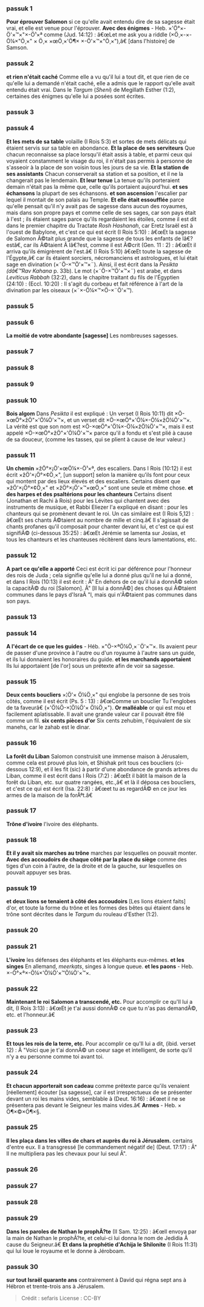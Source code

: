 
### passuk 1
<b>Pour éprouver Salomon</b> si ce qu'elle avait entendu dire de sa sagesse était vrai, et elle est venue pour l'éprouver.
<b>Avec des énigmes</b> - Heb. ×'Ö°×-Ö'×™×"×-Ö¹×ª comme (Jud. 14:12) : â€œLet me ask you a riddle (×Ö¸×-×-Ö¼×"Ö¸×" × Ö¸× ×œÖ¸×'Ö¶× ×-Ö'×™×"Ö¸×"),â€ [dans l'histoire] de Samson.

### passuk 2
<b>et rien n'était caché</b> Comme elle a vu qu'il lui a tout dit, et que rien de ce qu'elle lui a demandé n'était caché, elle a admis que le rapport qu'elle avait entendu était vrai. Dans le <i>Targum</i> (<i>Sheni</i>) de Megillath Esther (1:2), certaines des énigmes qu'elle lui a posées sont écrites.

### passuk 3

### passuk 4
<b>Et les mets de sa table</b> volaille (I Rois 5:3) et sortes de mets délicats qui étaient servis sur sa table en abondance.
<b>Et la place de ses serviteurs</b> Que chacun reconnaisse sa place lorsqu'il était assis à table, et parmi ceux qui voyaient constamment le visage du roi, il n'était pas permis à personne de s'asseoir à la place de son voisin tous les jours de sa vie.
<b>Et la station de ses assistants</b> Chacun conserverait sa station et sa position, et il ne la changerait pas le lendemain.
<b>Et leur tenue</b> La tenue qu'ils porteraient demain n'était pas la même que, celle qu'ils portaient aujourd'hui.
<b>et ses échansons</b> la plupart de ses échansons.
<b>et son ascension</b> l'escalier par lequel il montait de son palais au Temple.
<b>Et elle était essoufflée</b> parce qu'elle pensait qu'il n'y avait pas de sagesse dans aucun des royaumes, mais dans son propre pays et comme celle de ses sages, car son pays était à l'est ; ils étaient sages parce qu'ils regardaient les étoiles, comme il est dit dans le premier chapitre du Tractate <i>Rosh Hashanah</i>, car Eretz Israël est à l'ouest de Babylone, et c'est ce qui est écrit (I Rois 5:10) : â€œEt la sagesse de Salomon Ã©tait plus grande que la sagesse de tous les enfants de lâ€?estâ€, car ils Ã©taient Ã lâ€?est, comme il est Ã©crit (Gen. 11 : 2) : â€œEt il arriva qu'ils émigrèrent de l'est.â€ (I Rois 5:10) â€œEt toute la sagesse de l'Égypte,â€ car ils étaient sorciers, nécromanciens et astrologues, et lui était sage en divination (×˜Ö-×™Ö'×™×¨). Ainsi, il est écrit dans la <i>Pesikta (dâ€™Rav Kahana</i> p. 33b). Le mot (×˜Ö-×™Ö'×™×¨) est arabe, et dans <i>Leviticus Rabbah</i> (32:2), dans le chapitre traitant du fils de l'Égyptien (24:10) : (Eccl. 10:20) : Il s'agit du corbeau et fait référence à l'art de la divination par les oiseaux (×˜×-Ö¼×™×Ö-×¨Ö'×™).

### passuk 5

### passuk 6
<b>La moitié de votre abondante [sagesse]</b> Les nombreuses sagesses.

### passuk 7

### passuk 8

### passuk 9

### passuk 10
<b>Bois algom</b> Dans <i>Pesikta</i> il est expliqué : Un verset (I Rois 10:11) dit ×Ö-×œÖ°×žÖ"×'Ö¼Ö'×™×, et un verset dit ×Ö-×œÖ°×'Ö¼×-Ö¼×žÖ¼Ö'×™×. La vérité est que son nom est ×Ö-×œÖ°×'Ö¼×-Ö¼×žÖ¼Ö'×™×, mais il est appelé ×Ö-×œÖ°×žÖ"×'Ö¼Ö'×™× parce qu'il a fondu et s'est plié à cause de sa douceur, (comme les tasses, qui se plient à cause de leur valeur.)

### passuk 11
<b>Un chemin</b> ×žÖ°×¡Ö'×œÖ¼×-Ö¹×ª, des escaliers. Dans I Rois (10:12) il est écrit ×žÖ'×¡Ö°×¢Ö¸×", [un support] selon la manière qu'ils font pour ceux qui montent par des lieux élevés et des escaliers. Certains disent que ×žÖ'×¡Ö°×¢Ö¸×" et ×žÖ°×¡Ö'×™×œÖ¸×" sont une seule et même chose.
<b>et des harpes et des psaltérions pour les chanteurs</b> Certains disent (Jonathan et Rachi à Rois) pour les Lévites qui chantent avec des instruments de musique, et Rabbi Eliezer l'a expliqué en disant : pour les chanteurs qui se promènent devant le roi. Un cas similaire est (I Rois 5,12) : â€œEt ses chants Ã©taient au nombre de mille et cinq.â€ Il s'agissait de chants profanes qu'il composait pour chanter devant lui, et c'est ce qui est signifiÃ© (ci-dessous 35:25) : â€œEt Jérémie se lamenta sur Josias, et tous les chanteurs et les chanteuses récitèrent dans leurs lamentations, etc.

### passuk 12
<b>A part ce qu'elle a apporté</b> Ceci est écrit ici par déférence pour l'honneur des rois de Juda ; cela signifie qu'elle lui a donné plus qu'il ne lui a donné, et dans I Rois (10:13) il est écrit : Â" En dehors de ce qu'il lui a donnÃ© selon la capacitÃ© du roi [Salomon]. Â" [Il lui a donnÃ©] des choses qui Ã©taient communes dans le pays d'IsraÃ "l, mais qui n'Ã©taient pas communes dans son pays.

### passuk 13

### passuk 14
<b>A l'écart de ce que les guides</b> - Héb. ×"Ö-×ªÖ¼Ö¸×¨Ö'×™×. Ils avaient peur de passer d'une province à l'autre ou d'un royaume à l'autre sans un guide, et ils lui donnaient les honoraires du guide.
<b>et les marchands apportaient</b> Ils lui apportaient [de l'or] sous un prétexte afin de voir sa sagesse.

### passuk 15
<b>Deux cents boucliers</b> ×¦Ö'× Ö¼Ö¸×" qui englobe la personne de ses trois côtés, comme il est écrit (Ps. 5 : 13) : â€œComme un bouclier Tu l'englobes de ta faveurâ€ (×'Ö¼Ö-×¦Ö¼Ö'× Ö¼Ö¸×").
<b>Or malléable</b> or qui est mou et facilement aplatissable. Il avait une grande valeur car il pouvait être filé comme un fil.
<b>six cents pièces d'or</b> Six cents zehubim, l'équivalent de six manehs, car le zahab est le dinar.

### passuk 16
<b>La forêt du Liban</b> Salomon construisit une immense maison à Jérusalem, comme cela est prouvé plus loin, et Shishak prit tous ces boucliers (ci-dessous 12:9), et il les fit (sic) à partir d'une abondance de grands arbres du Liban, comme il est écrit dans I Rois (7:2) : â€œEt il bâtit la maison de la forêt du Liban, etc. sur quatre rangées, etc.,â€ et là il déposa ces boucliers, et c'est ce qui est écrit (Isa. 22:8) : â€œet tu as regardÃ© en ce jour les armes de la maison de la forÃªt.â€

### passuk 17
<b>Trône d'ivoire</b> l'ivoire des éléphants.

### passuk 18
<b>Et il y avait six marches au trône</b> marches par lesquelles on pouvait monter.
<b>Avec des accoudoirs de chaque côté par la place du siège</b> comme des tiges d'un coin à l'autre, de la droite et de la gauche, sur lesquelles on pouvait appuyer ses bras.

### passuk 19
<b>et deux lions se tenaient à côté des accoudoirs</b> [Les lions étaient faits] d'or, et toute la forme du trône et les formes des bêtes qui étaient dans le trône sont décrites dans le <i>Targum</i> du rouleau d'Esther (1:2).

### passuk 20

### passuk 21
<b>L'ivoire</b> les défenses des éléphants et les éléphants eux-mêmes.
<b>et les singes</b> En allemand, <i>meerkats</i>, singes à longue queue.
<b>et les paons</b> - Heb. ×-Ö°×ª×-Ö¼×'Ö¼Ö'×™Ö¼Ö'×™×.

### passuk 22
<b>Maintenant le roi Salomon a transcendé, etc.</b> Pour accomplir ce qu'Il lui a dit, (I Rois 3:13) : â€œEt je t'ai aussi donnÃ© ce que tu n'as pas demandÃ©, etc. et l'honneur.â€

### passuk 23
<b>Et tous les rois de la terre, etc.</b> Pour accomplir ce qu'Il lui a dit, (ibid. verset 12) : Â "Voici que je t'ai donnÃ© un coeur sage et intelligent, de sorte qu'il n'y a eu personne comme toi avant toi.

### passuk 24
<b>Et chacun apporterait son cadeau</b> comme prétexte parce qu'ils venaient [réellement] écouter [sa sagesse], car il est irrespectueux de se présenter devant un roi les mains vides, semblable à (Deut. 16:16) : â€œet il ne se présentera pas devant le Seigneur les mains vides.â€
<b>Armes</b> - Heb. × Ö¶×©×Ö¶×§.

### passuk 25
<b>Il les plaça dans les villes de chars et auprès du roi à Jérusalem.</b> certains d'entre eux. Il a transgressé [le commandement négatif de] (Deut. 17:17) : Â" Il ne multipliera pas les chevaux pour lui seul Â".

### passuk 26

### passuk 27

### passuk 28

### passuk 29
<b>Dans les paroles de Nathan le prophÃ?te</b> (II Sam. 12:25) : â€œIl envoya par la main de Nathan le prophÃ?te, et celui-ci lui donna le nom de Jedidia Ã cause du Seigneur.â€
<b>Et dans la prophétie d'Achija le Shilonite</b> (I Rois 11:31) qui lui loue le royaume et le donne à Jéroboam.

### passuk 30
<b>sur tout Israël quarante ans</b> contrairement à David qui régna sept ans à Hébron et trente-trois ans à Jérusalem.

>Crédit : sefaris
>License : CC-BY